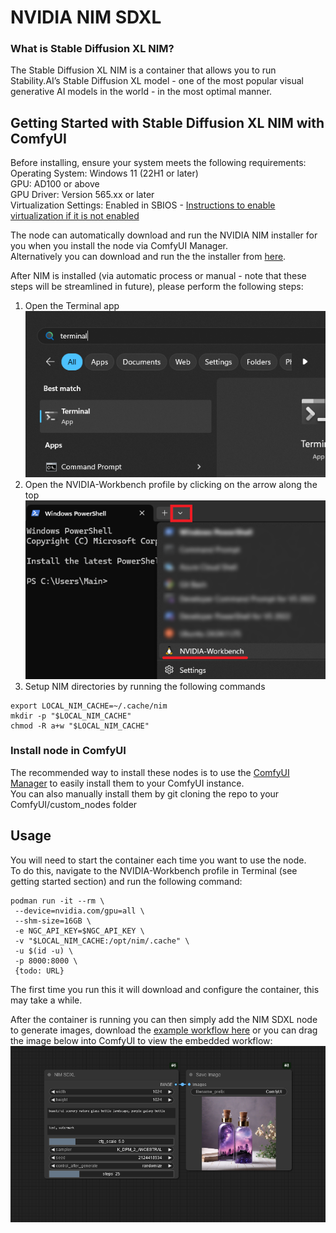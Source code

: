 # NVIDIA NIM SDXL 

### What is Stable Diffusion XL NIM?

The Stable Diffusion XL NIM is a container that allows you to run Stability.AI’s Stable Diffusion XL model - one of the most popular visual generative AI models in the world - in the most optimal manner. 

## Getting Started with Stable Diffusion XL NIM with ComfyUI

Before installing, ensure your system meets the following requirements:  
Operating System: Windows 11 (22H1 or later)  
GPU: AD100 or above  
GPU Driver: Version 565.xx or later  
Virtualization Settings: Enabled in SBIOS - [Instructions to enable virtualization if it is not enabled](https://support.microsoft.com/en-gb/windows/enable-virtualization-on-windows-c5578302-6e43-4b4b-a449-8ced115f58e1)


The node can automatically download and run the NVIDIA NIM installer for you when you install the node via ComfyUI Manager.  
Alternatively you can download and run the the installer from [here](https://storage.googleapis.com/comfy-assets/NIMSetup.exe).

After NIM is installed (via automatic process or manual - note that these steps will be streamlined in future), please perform the following steps:

1. Open the Terminal app  
![Search for Terminal in your Start Menu](assets/terminal-startmenu.png)  
2. Open the NVIDIA-Workbench profile by clicking on the arrow along the top  
![Load the NVIDIA-Workbench profile in Terminal](assets/terminal-workbench.png)
3. Setup NIM directories by running the following commands
```
export LOCAL_NIM_CACHE=~/.cache/nim
mkdir -p "$LOCAL_NIM_CACHE"
chmod -R a+w "$LOCAL_NIM_CACHE"
```

### Install node in ComfyUI
The recommended way to install these nodes is to use the [ComfyUI Manager](https://github.com/ltdrdata/ComfyUI-Manager) to easily install them to your ComfyUI instance.  
You can also manually install them by git cloning the repo to your ComfyUI/custom_nodes folder

## Usage
You will need to start the container each time you want to use the node.  
To do this, navigate to the NVIDIA-Workbench profile in Terminal (see getting started section) and run the following command:
```
podman run -it --rm \
 --device=nvidia.com/gpu=all \
 --shm-size=16GB \
 -e NGC_API_KEY=$NGC_API_KEY \
 -v "$LOCAL_NIM_CACHE:/opt/nim/.cache" \
 -u $(id -u) \
 -p 8000:8000 \
 {todo: URL}
 ```
 The first time you run this it will download and configure the container, this may take a while.
 
After the container is running you can then simply add the NIM SDXL node to generate images, download the [example workflow here](example_workflows/sdxl_nim_workflow.json) or you can drag the image below into ComfyUI to view the embedded workflow:
![Example workflow](assets/workflow.png)  
